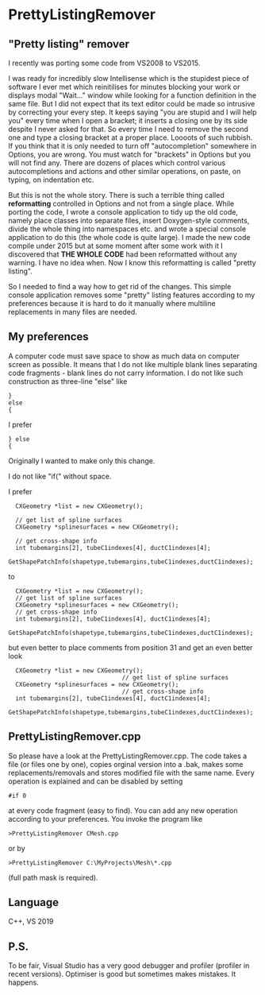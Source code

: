 # PrettyListingRemover
"Pretty listing" remover
-------------------------------------------------------------------
I recently was porting some code from VS2008 to VS2015. 

I was ready for incredibly slow Intellisense which is the stupidest piece of 
software I ever met which reinitilises for minutes blocking your work or displays modal "Wait..." window while 
looking for a function definition in the same file. But I did not expect that its text editor could be made so 
intrusive by correcting your every step. It keeps saying "you are stupid and I will help you" every time when I open a 
bracket; it inserts a closing one by its side despite I never asked for that. So every time I need to remove the
second one and type a closing bracket at a proper place. Loooots of such rubbish. If you think that 
it is only needed to turn off "autocompletion" somewhere in Options, you are wrong. You must watch for "brackets" in Options
but you will not find any. There are dozens of places which control various autocompletions and actions and other similar 
operations, on paste, on typing, on indentation etc. 

But this is not the whole story. There is such a terrible thing called <B>reformatting</B> controlled in Options and not from a single place. 
While porting the code, I wrote a console application to tidy up the old code, namely place classes into separate files, insert Doxygen-style comments,
divide the whole thing into namespaces etc. and wrote a special console application to do this
(the whole code is quite large). I made the new code compile under 2015 but at some moment after some work with it I discovered that <B>THE WHOLE CODE</B> had been reformatted without any warning. I have no idea when. Now I know this reformatting is called "pretty listing". 

So I needed to find a way how to get rid of the changes. This simple console application removes some "pretty" listing features according to my preferences because it is hard to do it manually where multiline replacements in many files are needed.

My preferences
--------------
A computer code must save space to show as much data on computer screen as possible. It means that I do not like multiple blank lines
separating code fragments - blank lines do not carry information. I do not like such construction as three-line "else" like

	}
	else
	{

I prefer

	} else
	{
	
Originally I wanted to make only this change.
	
I do not like "if(" without space.

I prefer

	  CXGeometry *list = new CXGeometry();

	  // get list of spline surfaces
	  CXGeometry *splinesurfaces = new CXGeometry();

	  // get cross-shape info
	  int tubemargins[2], tubeC1indexes[4], ductC1indexes[4];
	  GetShapePatchInfo(shapetype,tubemargins,tubeC1indexes,ductC1indexes);

to
  
	  CXGeometry *list = new CXGeometry();
	  // get list of spline surfaces
	  CXGeometry *splinesurfaces = new CXGeometry();
	  // get cross-shape info
	  int tubemargins[2], tubeC1indexes[4], ductC1indexes[4];
	  GetShapePatchInfo(shapetype,tubemargins,tubeC1indexes,ductC1indexes);
  
but even better to place comments from position 31 and get an even better look

	  CXGeometry *list = new CXGeometry();
									// get list of spline surfaces
	  CXGeometry *splinesurfaces = new CXGeometry();
									// get cross-shape info
	  int tubemargins[2], tubeC1indexes[4], ductC1indexes[4];
	  GetShapePatchInfo(shapetype,tubemargins,tubeC1indexes,ductC1indexes);

PrettyListingRemover.cpp
------------------------
  
So please have a look at the PrettyListingRemover.cpp. The code takes a file (or files one by one), copies orginal version into a .bak, makes some replacements/removals and stores modified file with the same name. Every operation is explained and can be disabled by setting 

	#if 0 
	
at every code fragment (easy to find). You can add any new operation according to your preferences.
You invoke the program like

	>PrettyListingRemover CMesh.cpp

or by

	>PrettyListingRemover C:\MyProjects\Mesh\*.cpp
	
(full path mask is required).

Language
--------
C++, VS 2019

P.S.
----

To be fair, Visual Studio has a very good debugger and profiler (profiler in recent versions). Optimiser is good but sometimes makes mistakes.
It happens.

